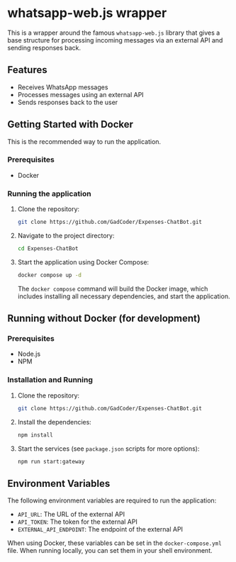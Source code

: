 # whatsapp-web.js wrapper

This is a wrapper around the famous `whatsapp-web.js` library that gives a base structure for processing incoming messages via an external API and sending responses back.

## Features

- Receives WhatsApp messages
- Processes messages using an external API
- Sends responses back to the user

## Getting Started with Docker

This is the recommended way to run the application.

### Prerequisites

- Docker

### Running the application

1.  Clone the repository:
    ```bash
    git clone https://github.com/GadCoder/Expenses-ChatBot.git
    ```
2.  Navigate to the project directory:
    ```bash
    cd Expenses-ChatBot
    ```
3.  Start the application using Docker Compose:
    ```bash
    docker compose up -d
    ```
    The `docker compose` command will build the Docker image, which includes installing all necessary dependencies, and start the application.

## Running without Docker (for development)

### Prerequisites

- Node.js
- NPM

### Installation and Running

1.  Clone the repository:
    ```bash
    git clone https://github.com/GadCoder/Expenses-ChatBot.git
    ```
2.  Install the dependencies:
    ```bash
    npm install
    ```
3.  Start the services (see `package.json` scripts for more options):
    ```bash
    npm run start:gateway
    ```

## Environment Variables

The following environment variables are required to run the application:

- `API_URL`: The URL of the external API
- `API_TOKEN`: The token for the external API
- `EXTERNAL_API_ENDPOINT`: The endpoint of the external API

When using Docker, these variables can be set in the `docker-compose.yml` file. When running locally, you can set them in your shell environment.
